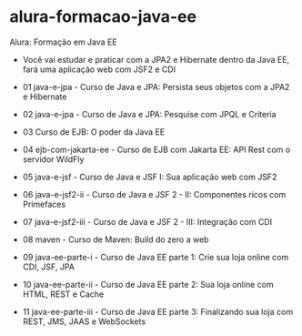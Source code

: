 # alura-formacao-java-ee
Alura: Formação em Java EE
- Você vai estudar e praticar com a JPA2 e Hibernate dentro da Java EE, fará uma aplicação web com JSF2 e CDI

- 01 java-e-jpa - Curso de Java e JPA: Persista seus objetos com a JPA2 e Hibernate
- 02 java-e-jpa - Curso de Java e JPA: Pesquise com JPQL e Criteria
- 03 Curso de EJB: O poder da Java EE
- 04 ejb-com-jakarta-ee - Curso de EJB com Jakarta EE: API Rest com o servidor WildFly
- 05 java-e-jsf - Curso de Java e JSF I: Sua aplicação web com JSF2
- 06 java-e-jsf2-ii - Curso de Java e JSF 2 - II: Componentes ricos com Primefaces
- 07 java-e-jsf2-iii - Curso de Java e JSF 2 - III: Integração com CDI
- 08 maven - Curso de Maven: Build do zero a web
- 09 java-ee-parte-i - Curso de Java EE parte 1: Crie sua loja online com CDI, JSF, JPA
- 10 java-ee-parte-ii - Curso de Java EE parte 2: Sua loja online com HTML, REST e Cache
- 11 java-ee-parte-iii - Curso de Java EE parte 3: Finalizando sua loja com REST, JMS, JAAS e WebSockets
